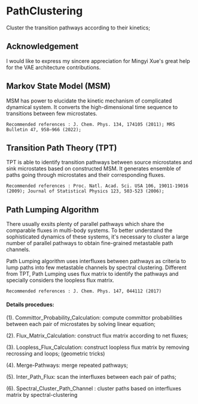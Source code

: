 PathClustering
==========
Cluster the transition pathways according to their kinetics;

## Acknowledgement
I would like to express my sincere appreciation for Mingyi Xue's great help for the VAE architecture contributions.

## Markov State Model (MSM) 
MSM has power to elucidate the kinetic mechanism of complicated dynamical system.
It converts the high-dimensional time sequence to transitions between few microstates.

```console
Recommended references : J. Chem. Phys. 134, 174105 (2011); MRS Bulletin 47, 958–966 (2022);
```
## Transition Path Theory (TPT) 
TPT is able to identify transition pathways between source microstates and sink microstates based on constructed MSM.
It generates ensemble of paths going through microstates and their corresponding fluxes.
```console
Recommended references : Proc. Natl. Acad. Sci. USA 106, 19011-19016 (2009); Journal of Statistical Physics 123, 503-523 (2006);
```

## Path Lumping Algorithm
There usually exsits plenty of parallel pathways which share the comparable fluxes in multi-body systems. To better understand the sophisticated dynamics of these systems, it's necessary to cluster a large number of parallel pathways to obtain fine-grained metastable path channels. 

Path Lumping algorithm uses interfluxes between pathways as criteria to lump paths into few metastable channels by spectral clustering. Different from TPT, Path Lumping uses flux matrix to identify the pathways and specially considers the loopless flux matrix.
```console
Recommended references : J. Chem. Phys. 147, 044112 (2017)
```
#### Details procedues:
(1). Committor_Probability_Calculation: compute committor probabilities between each pair of microstates by solving linear equation;

(2). Flux_Matrix_Calculation: construct flux matrix according to net fluxes;

(3). Loopless_Flux_Calculation: construct loopless flux matrix by removing recrossing and loops; (geometric tricks)

(4). Merge-Pathways: merge repeated pathways;

(5). Inter_Path_Flux: scan the interfluxes between each pair of paths;

(6). Spectral_Cluster_Path_Channel : cluster paths based on interfluxes matrix by spectral-clustering
